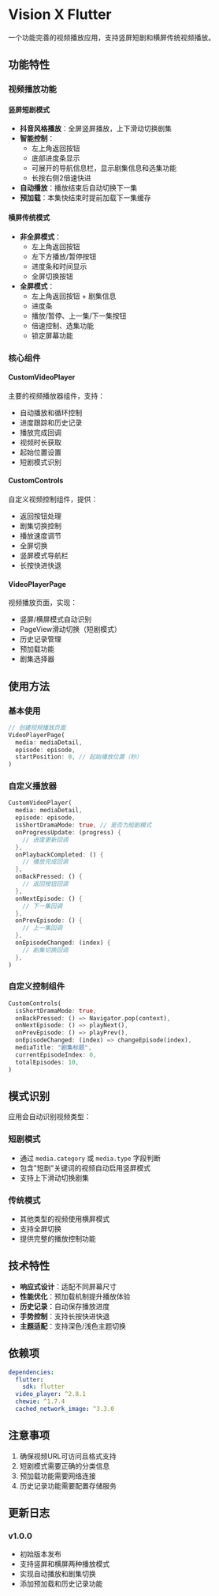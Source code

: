 # Vision X Flutter

一个功能完善的视频播放应用，支持竖屏短剧和横屏传统视频播放。

## 功能特性

### 视频播放功能

#### 竖屏短剧模式
- **抖音风格播放**：全屏竖屏播放，上下滑动切换剧集
- **智能控制**：
  - 左上角返回按钮
  - 底部进度条显示
  - 可展开的导航信息栏，显示剧集信息和选集功能
  - 长按右侧2倍速快进
- **自动播放**：播放结束后自动切换下一集
- **预加载**：本集快结束时提前加载下一集缓存

#### 横屏传统模式
- **非全屏模式**：
  - 左上角返回按钮
  - 左下方播放/暂停按钮
  - 进度条和时间显示
  - 全屏切换按钮
- **全屏模式**：
  - 左上角返回按钮 + 剧集信息
  - 进度条
  - 播放/暂停、上一集/下一集按钮
  - 倍速控制、选集功能
  - 锁定屏幕功能

### 核心组件

#### CustomVideoPlayer
主要的视频播放器组件，支持：
- 自动播放和循环控制
- 进度跟踪和历史记录
- 播放完成回调
- 视频时长获取
- 起始位置设置
- 短剧模式识别

#### CustomControls
自定义视频控制组件，提供：
- 返回按钮处理
- 剧集切换控制
- 播放速度调节
- 全屏切换
- 竖屏模式导航栏
- 长按快进快退

#### VideoPlayerPage
视频播放页面，实现：
- 竖屏/横屏模式自动识别
- PageView滑动切换（短剧模式）
- 历史记录管理
- 预加载功能
- 剧集选择器

## 使用方法

### 基本使用

```dart
// 创建视频播放页面
VideoPlayerPage(
  media: mediaDetail,
  episode: episode,
  startPosition: 0, // 起始播放位置（秒）
)
```

### 自定义播放器

```dart
CustomVideoPlayer(
  media: mediaDetail,
  episode: episode,
  isShortDramaMode: true, // 是否为短剧模式
  onProgressUpdate: (progress) {
    // 进度更新回调
  },
  onPlaybackCompleted: () {
    // 播放完成回调
  },
  onBackPressed: () {
    // 返回按钮回调
  },
  onNextEpisode: () {
    // 下一集回调
  },
  onPrevEpisode: () {
    // 上一集回调
  },
  onEpisodeChanged: (index) {
    // 剧集切换回调
  },
)
```

### 自定义控制组件

```dart
CustomControls(
  isShortDramaMode: true,
  onBackPressed: () => Navigator.pop(context),
  onNextEpisode: () => playNext(),
  onPrevEpisode: () => playPrev(),
  onEpisodeChanged: (index) => changeEpisode(index),
  mediaTitle: "剧集标题",
  currentEpisodeIndex: 0,
  totalEpisodes: 10,
)
```

## 模式识别

应用会自动识别视频类型：

### 短剧模式
- 通过 `media.category` 或 `media.type` 字段判断
- 包含"短剧"关键词的视频自动启用竖屏模式
- 支持上下滑动切换剧集

### 传统模式
- 其他类型的视频使用横屏模式
- 支持全屏切换
- 提供完整的播放控制功能

## 技术特性

- **响应式设计**：适配不同屏幕尺寸
- **性能优化**：预加载机制提升播放体验
- **历史记录**：自动保存播放进度
- **手势控制**：支持长按快进快退
- **主题适配**：支持深色/浅色主题切换

## 依赖项

```yaml
dependencies:
  flutter:
    sdk: flutter
  video_player: ^2.8.1
  chewie: ^1.7.4
  cached_network_image: ^3.3.0
```

## 注意事项

1. 确保视频URL可访问且格式支持
2. 短剧模式需要正确的分类信息
3. 预加载功能需要网络连接
4. 历史记录功能需要配置存储服务

## 更新日志

### v1.0.0
- 初始版本发布
- 支持竖屏和横屏两种播放模式
- 实现自动播放和剧集切换
- 添加预加载和历史记录功能

